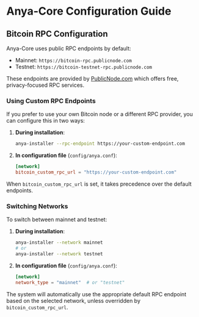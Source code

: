 # Anya-Core Configuration Guide

## Bitcoin RPC Configuration

Anya-Core uses public RPC endpoints by default:

- Mainnet: `https://bitcoin-rpc.publicnode.com`
- Testnet: `https://bitcoin-testnet-rpc.publicnode.com`

These endpoints are provided by [PublicNode.com](https://bitcoin-rpc.publicnode.com) which offers free, privacy-focused RPC services.

### Using Custom RPC Endpoints

If you prefer to use your own Bitcoin node or a different RPC provider, you can configure this in two ways:

1. **During installation**:

   ```bash
   anya-installer --rpc-endpoint https://your-custom-endpoint.com
   ```

2. **In configuration file** (`config/anya.conf`):

   ```toml
   [network]
   bitcoin_custom_rpc_url = "https://your-custom-endpoint.com"
   ```

When `bitcoin_custom_rpc_url` is set, it takes precedence over the default endpoints.

### Switching Networks

To switch between mainnet and testnet:

1. **During installation**:

   ```bash
   anya-installer --network mainnet
   # or
   anya-installer --network testnet
   ```

2. **In configuration file** (`config/anya.conf`):

   ```toml
   [network]
   network_type = "mainnet"  # or "testnet"
   ```

The system will automatically use the appropriate default RPC endpoint based on the selected network, unless overridden by `bitcoin_custom_rpc_url`.

